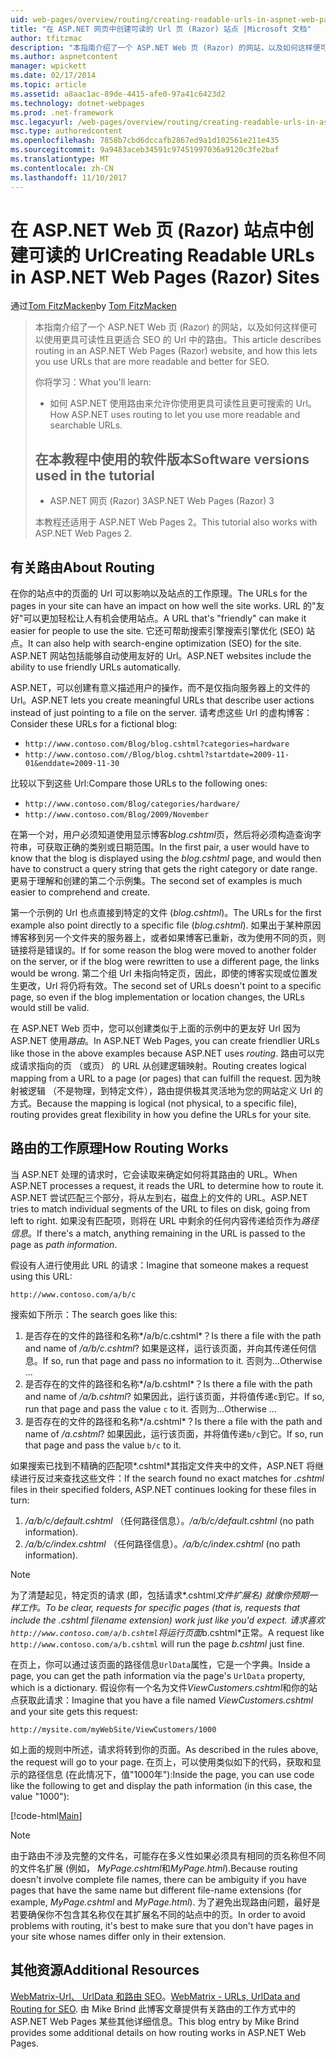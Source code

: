 ```yaml
---
uid: web-pages/overview/routing/creating-readable-urls-in-aspnet-web-pages-sites
title: "在 ASP.NET 网页中创建可读的 Url 页 (Razor) 站点 |Microsoft 文档"
author: tfitzmac
description: "本指南介绍了一个 ASP.NET Web 页 (Razor) 的网站，以及如何这样便可以使用更具可读性且更适合 SEO 的 Url 中的路由。 你的将..."
ms.author: aspnetcontent
manager: wpickett
ms.date: 02/17/2014
ms.topic: article
ms.assetid: a8aac1ac-89de-4415-afe0-97a41c6423d2
ms.technology: dotnet-webpages
ms.prod: .net-framework
msc.legacyurl: /web-pages/overview/routing/creating-readable-urls-in-aspnet-web-pages-sites
msc.type: authoredcontent
ms.openlocfilehash: 7858b7cbd6dccafb2867ed9a1d102561e211e435
ms.sourcegitcommit: 9a9483aceb34591c97451997036a9120c3fe2baf
ms.translationtype: MT
ms.contentlocale: zh-CN
ms.lasthandoff: 11/10/2017
---
```

<a name="creating-readable-urls-in-aspnet-web-pages-razor-sites"></a><span data-ttu-id="9a720-104">在 ASP.NET Web 页 (Razor) 站点中创建可读的 Url</span><span class="sxs-lookup"><span data-stu-id="9a720-104">Creating Readable URLs in ASP.NET Web Pages (Razor) Sites</span></span>
====================
<span data-ttu-id="9a720-105">通过[Tom FitzMacken](https://github.com/tfitzmac)</span><span class="sxs-lookup"><span data-stu-id="9a720-105">by [Tom FitzMacken](https://github.com/tfitzmac)</span></span>

> <span data-ttu-id="9a720-106">本指南介绍了一个 ASP.NET Web 页 (Razor) 的网站，以及如何这样便可以使用更具可读性且更适合 SEO 的 Url 中的路由。</span><span class="sxs-lookup"><span data-stu-id="9a720-106">This article describes routing in an ASP.NET Web Pages (Razor) website, and how this lets you use URLs that are more readable and better for SEO.</span></span>
> 
> <span data-ttu-id="9a720-107">你将学习：</span><span class="sxs-lookup"><span data-stu-id="9a720-107">What you'll learn:</span></span>
> 
> - <span data-ttu-id="9a720-108">如何 ASP.NET 使用路由来允许你使用更具可读性且更可搜索的 Url。</span><span class="sxs-lookup"><span data-stu-id="9a720-108">How ASP.NET uses routing to let you use more readable and searchable URLs.</span></span>
>   
> 
> ## <a name="software-versions-used-in-the-tutorial"></a><span data-ttu-id="9a720-109">在本教程中使用的软件版本</span><span class="sxs-lookup"><span data-stu-id="9a720-109">Software versions used in the tutorial</span></span>
> 
> 
> - <span data-ttu-id="9a720-110">ASP.NET 网页 (Razor) 3</span><span class="sxs-lookup"><span data-stu-id="9a720-110">ASP.NET Web Pages (Razor) 3</span></span>
>   
> 
> <span data-ttu-id="9a720-111">本教程还适用于 ASP.NET Web Pages 2。</span><span class="sxs-lookup"><span data-stu-id="9a720-111">This tutorial also works with ASP.NET Web Pages 2.</span></span>


## <a name="about-routing"></a><span data-ttu-id="9a720-112">有关路由</span><span class="sxs-lookup"><span data-stu-id="9a720-112">About Routing</span></span>

<span data-ttu-id="9a720-113">在你的站点中的页面的 Url 可以影响以及站点的工作原理。</span><span class="sxs-lookup"><span data-stu-id="9a720-113">The URLs for the pages in your site can have an impact on how well the site works.</span></span> <span data-ttu-id="9a720-114">URL 的&quot;友好&quot;可以更加轻松让人有机会使用站点。</span><span class="sxs-lookup"><span data-stu-id="9a720-114">A URL that's &quot;friendly&quot; can make it easier for people to use the site.</span></span> <span data-ttu-id="9a720-115">它还可帮助搜索引擎搜索引擎优化 (SEO) 站点。</span><span class="sxs-lookup"><span data-stu-id="9a720-115">It can also help with search-engine optimization (SEO) for the site.</span></span> <span data-ttu-id="9a720-116">ASP.NET 网站包括能够自动使用友好的 Url。</span><span class="sxs-lookup"><span data-stu-id="9a720-116">ASP.NET websites include the ability to use friendly URLs automatically.</span></span>

<span data-ttu-id="9a720-117">ASP.NET，可以创建有意义描述用户的操作，而不是仅指向服务器上的文件的 Url。</span><span class="sxs-lookup"><span data-stu-id="9a720-117">ASP.NET lets you create meaningful URLs that describe user actions instead of just pointing to a file on the server.</span></span> <span data-ttu-id="9a720-118">请考虑这些 Url 的虚构博客：</span><span class="sxs-lookup"><span data-stu-id="9a720-118">Consider these URLs for a fictional blog:</span></span>

- `http://www.contoso.com/Blog/blog.cshtml?categories=hardware`
- `http://www.contoso.com//Blog/blog.cshtml?startdate=2009-11-01&enddate=2009-11-30`

<span data-ttu-id="9a720-119">比较以下到这些 Url:</span><span class="sxs-lookup"><span data-stu-id="9a720-119">Compare those URLs to the following ones:</span></span>

- `http://www.contoso.com/Blog/categories/hardware/`
- `http://www.contoso.com/Blog/2009/November`

<span data-ttu-id="9a720-120">在第一个对，用户必须知道使用显示博客*blog.cshtml*页，然后将必须构造查询字符串，可获取正确的类别或日期范围。</span><span class="sxs-lookup"><span data-stu-id="9a720-120">In the first pair, a user would have to know that the blog is displayed using the *blog.cshtml* page, and would then have to construct a query string that gets the right category or date range.</span></span> <span data-ttu-id="9a720-121">更易于理解和创建的第二个示例集。</span><span class="sxs-lookup"><span data-stu-id="9a720-121">The second set of examples is much easier to comprehend and create.</span></span>

<span data-ttu-id="9a720-122">第一个示例的 Url 也点直接到特定的文件 (*blog.cshtml*)。</span><span class="sxs-lookup"><span data-stu-id="9a720-122">The URLs for the first example also point directly to a specific file (*blog.cshtml*).</span></span> <span data-ttu-id="9a720-123">如果出于某种原因博客移到另一个文件夹的服务器上，或者如果博客已重新，改为使用不同的页，则链接将是错误的。</span><span class="sxs-lookup"><span data-stu-id="9a720-123">If for some reason the blog were moved to another folder on the server, or if the blog were rewritten to use a different page, the links would be wrong.</span></span> <span data-ttu-id="9a720-124">第二个组 Url 未指向特定页，因此，即使的博客实现或位置发生更改，Url 将仍将有效。</span><span class="sxs-lookup"><span data-stu-id="9a720-124">The second set of URLs doesn't point to a specific page, so even if the blog implementation or location changes, the URLs would still be valid.</span></span>

<span data-ttu-id="9a720-125">在 ASP.NET Web 页中，您可以创建类似于上面的示例中的更友好 Url 因为 ASP.NET 使用*路由*。</span><span class="sxs-lookup"><span data-stu-id="9a720-125">In ASP.NET Web Pages, you can create friendlier URLs like those in the above examples because ASP.NET uses *routing*.</span></span> <span data-ttu-id="9a720-126">路由可以完成请求指向的页 （或页） 的 URL 从创建逻辑映射。</span><span class="sxs-lookup"><span data-stu-id="9a720-126">Routing creates logical mapping from a URL to a page (or pages) that can fulfill the request.</span></span> <span data-ttu-id="9a720-127">因为映射被逻辑 （不是物理，到特定文件），路由提供极其灵活地为您的网站定义 Url 的方式。</span><span class="sxs-lookup"><span data-stu-id="9a720-127">Because the mapping is logical (not physical, to a specific file), routing provides great flexibility in how you define the URLs for your site.</span></span>

## <a name="how-routing-works"></a><span data-ttu-id="9a720-128">路由的工作原理</span><span class="sxs-lookup"><span data-stu-id="9a720-128">How Routing Works</span></span>

<span data-ttu-id="9a720-129">当 ASP.NET 处理的请求时，它会读取来确定如何将其路由的 URL。</span><span class="sxs-lookup"><span data-stu-id="9a720-129">When ASP.NET processes a request, it reads the URL to determine how to route it.</span></span> <span data-ttu-id="9a720-130">ASP.NET 尝试匹配三个部分，将从左到右，磁盘上的文件的 URL。</span><span class="sxs-lookup"><span data-stu-id="9a720-130">ASP.NET tries to match individual segments of the URL to files on disk, going from left to right.</span></span> <span data-ttu-id="9a720-131">如果没有匹配项，则将在 URL 中剩余的任何内容传递给页作为*路径信息*。</span><span class="sxs-lookup"><span data-stu-id="9a720-131">If there's a match, anything remaining in the URL is passed to the page as *path information*.</span></span>

<span data-ttu-id="9a720-132">假设有人进行使用此 URL 的请求：</span><span class="sxs-lookup"><span data-stu-id="9a720-132">Imagine that someone makes a request using this URL:</span></span>

`http://www.contoso.com/a/b/c`

<span data-ttu-id="9a720-133">搜索如下所示：</span><span class="sxs-lookup"><span data-stu-id="9a720-133">The search goes like this:</span></span>

1. <span data-ttu-id="9a720-134">是否存在的文件的路径和名称*/a/b/c.cshtml*？</span><span class="sxs-lookup"><span data-stu-id="9a720-134">Is there a file with the path and name of */a/b/c.cshtml*?</span></span> <span data-ttu-id="9a720-135">如果是这样，运行该页面，并向其传递任何信息。</span><span class="sxs-lookup"><span data-stu-id="9a720-135">If so, run that page and pass no information to it.</span></span> <span data-ttu-id="9a720-136">否则为...</span><span class="sxs-lookup"><span data-stu-id="9a720-136">Otherwise ...</span></span>
2. <span data-ttu-id="9a720-137">是否存在的文件的路径和名称*/a/b.cshtml*？</span><span class="sxs-lookup"><span data-stu-id="9a720-137">Is there a file with the path and name of */a/b.cshtml*?</span></span> <span data-ttu-id="9a720-138">如果因此，运行该页面，并将值传递`c`到它。</span><span class="sxs-lookup"><span data-stu-id="9a720-138">If so, run that page and pass the value `c` to it.</span></span> <span data-ttu-id="9a720-139">否则为...</span><span class="sxs-lookup"><span data-stu-id="9a720-139">Otherwise …</span></span>
3. <span data-ttu-id="9a720-140">是否存在的文件的路径和名称*/a.cshtml*？</span><span class="sxs-lookup"><span data-stu-id="9a720-140">Is there a file with the path and name of */a.cshtml*?</span></span> <span data-ttu-id="9a720-141">如果因此，运行该页面，并将值传递`b/c`到它。</span><span class="sxs-lookup"><span data-stu-id="9a720-141">If so, run that page and pass the value `b/c` to it.</span></span>

<span data-ttu-id="9a720-142">如果搜索已找到不精确的匹配项*.cshtml*其指定文件夹中的文件，ASP.NET 将继续进行反过来查找这些文件：</span><span class="sxs-lookup"><span data-stu-id="9a720-142">If the search found no exact matches for *.cshtml* files in their specified folders, ASP.NET continues looking for these files in turn:</span></span>

1. <span data-ttu-id="9a720-143">*/a/b/c/default.cshtml* （任何路径信息）。</span><span class="sxs-lookup"><span data-stu-id="9a720-143">*/a/b/c/default.cshtml* (no path information).</span></span>
2. <span data-ttu-id="9a720-144">*/a/b/c/index.cshtml* （任何路径信息）。</span><span class="sxs-lookup"><span data-stu-id="9a720-144">*/a/b/c/index.cshtml* (no path information).</span></span>

> [!NOTE]
> <span data-ttu-id="9a720-145">为了清楚起见，特定页的请求 (即，包括请求*.cshtml*文件扩展名) 就像你预期一样工作。</span><span class="sxs-lookup"><span data-stu-id="9a720-145">To be clear, requests for specific pages (that is, requests that include the *.cshtml* filename extension) work just like you'd expect.</span></span> <span data-ttu-id="9a720-146">请求喜欢`http://www.contoso.com/a/b.cshtml`将运行页面*b.cshtml*正常。</span><span class="sxs-lookup"><span data-stu-id="9a720-146">A request like `http://www.contoso.com/a/b.cshtml` will run the page *b.cshtml* just fine.</span></span>


<span data-ttu-id="9a720-147">在页上，你可以通过该页面的路径信息`UrlData`属性，它是一个字典。</span><span class="sxs-lookup"><span data-stu-id="9a720-147">Inside a page, you can get the path information via the page's `UrlData` property, which is a dictionary.</span></span> <span data-ttu-id="9a720-148">假设你有一个名为文件*ViewCustomers.cshtml*和你的站点获取此请求：</span><span class="sxs-lookup"><span data-stu-id="9a720-148">Imagine that you have a file named *ViewCustomers.cshtml* and your site gets this request:</span></span>

`http://mysite.com/myWebSite/ViewCustomers/1000`

<span data-ttu-id="9a720-149">如上面的规则中所述，请求将转到你的页面。</span><span class="sxs-lookup"><span data-stu-id="9a720-149">As described in the rules above, the request will go to your page.</span></span> <span data-ttu-id="9a720-150">在页上，可以使用类似如下的代码，获取和显示的路径信息 (在此情况下，值&quot;1000年&quot;):</span><span class="sxs-lookup"><span data-stu-id="9a720-150">Inside the page, you can use code like the following to get and display the path information (in this case, the value &quot;1000&quot;):</span></span>

[!code-html[Main](creating-readable-urls-in-aspnet-web-pages-sites/samples/sample1.html)]

> [!NOTE]
> <span data-ttu-id="9a720-151">由于路由不涉及完整的文件名，可能存在多义性如果必须具有相同的页名称但不同的文件名扩展 (例如， *MyPage.cshtml*和*MyPage.html*).</span><span class="sxs-lookup"><span data-stu-id="9a720-151">Because routing doesn't involve complete file names, there can be ambiguity if you have pages that have the same name but different file-name extensions (for example, *MyPage.cshtml* and *MyPage.html*).</span></span> <span data-ttu-id="9a720-152">为了避免出现路由问题，最好是若要确保你不包含其名称仅在其扩展名不同的站点中的页。</span><span class="sxs-lookup"><span data-stu-id="9a720-152">In order to avoid problems with routing, it's best to make sure that you don't have pages in your site whose names differ only in their extension.</span></span>


<a id="Additional_Resources"></a>
## <a name="additional-resources"></a><span data-ttu-id="9a720-153">其他资源</span><span class="sxs-lookup"><span data-stu-id="9a720-153">Additional Resources</span></span>

<span data-ttu-id="9a720-154">[WebMatrix-Url、 UrlData 和路由 SEO](http://www.mikesdotnetting.com/Article/165/WebMatrix-URLs-UrlData-and-Routing-for-SEO)。</span><span class="sxs-lookup"><span data-stu-id="9a720-154">[WebMatrix - URLs, UrlData and Routing for SEO](http://www.mikesdotnetting.com/Article/165/WebMatrix-URLs-UrlData-and-Routing-for-SEO).</span></span> <span data-ttu-id="9a720-155">由 Mike Brind 此博客文章提供有关路由的工作方式中的 ASP.NET Web Pages 某些其他详细信息。</span><span class="sxs-lookup"><span data-stu-id="9a720-155">This blog entry by Mike Brind provides some additional details on how routing works in ASP.NET Web Pages.</span></span>
